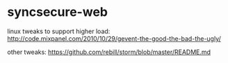 syncsecure-web
==============

linux tweaks to support higher load:
http://code.mixpanel.com/2010/10/29/gevent-the-good-the-bad-the-ugly/

other tweaks:
https://github.com/rebill/storm/blob/master/README.md
